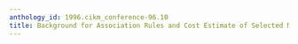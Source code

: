 ```yaml
---
anthology_id: 1996.cikm_conference-96.10
title: Background for Association Rules and Cost Estimate of Selected Mining Algorithms
---
```

